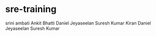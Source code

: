 # sre-training

srini ambati
Ankit Bhatti
Daniel Jeyaseelan
Suresh Kumar
Kiran
Daniel Jeyaseelan
Suresh Kumar